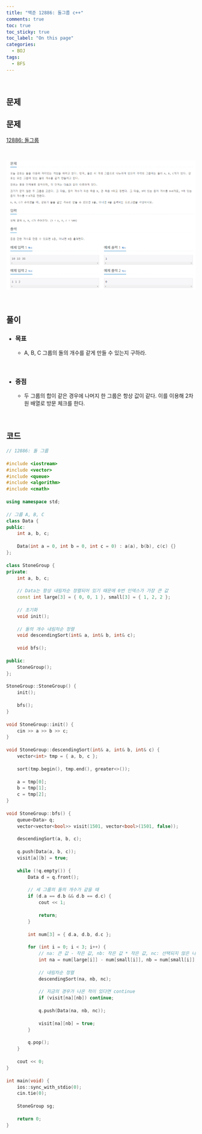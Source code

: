 ```yaml
---
title: "백준 12886: 돌그룹 c++"
comments: true
toc: true
toc_sticky: true
toc_label: "On this page"
categories:
  - BOJ
tags:
  - BFS
---
```


<br>

## **문제**

## 문제
[12886: 돌그룹](https://www.acmicpc.net/problem/12886)

<br>

![](https://github.com/ljh37694/ljh37694.github.io/blob/main/_captures/Baekjoon12886.PNG?raw=true)

<br>

## **풀이**
* ### **목표**
  * A, B, C 그룹의 돌의 개수를 같게 만들 수 있는지 구하라.

<br>

* ### **중점**
  * 두 그룹의 합이 같은 경우에 나머지 한 그룹은 항상 값이 같다. 이를 이용해 2차원 배열로 방문 체크를 한다.

<br>

## **코드**
``` c++
// 12886: 돌 그룹

#include <iostream>
#include <vector>
#include <queue>
#include <algorithm>
#include <cmath>

using namespace std;

// 그룹 A, B, C
class Data {
public:
	int a, b, c;

	Data(int a = 0, int b = 0, int c = 0) : a(a), b(b), c(c) {}
};

class StoneGroup {
private:
	int a, b, c;

    // Data는 항상 내림차순 정렬되어 있기 때문에 0번 인덱스가 가장 큰 값
	const int large[3] = { 0, 0, 1 }, small[3] = { 1, 2, 2 };

    // 초기화
	void init();

    // 돌의 개수 내림차순 정렬
	void descendingSort(int& a, int& b, int& c);

	void bfs();

public:
	StoneGroup();
};

StoneGroup::StoneGroup() {
	init();

	bfs();
}

void StoneGroup::init() {
	cin >> a >> b >> c;
}

void StoneGroup::descendingSort(int& a, int& b, int& c) {
	vector<int> tmp = { a, b, c };

	sort(tmp.begin(), tmp.end(), greater<>());

	a = tmp[0];
	b = tmp[1];
	c = tmp[2];
}

void StoneGroup::bfs() {
	queue<Data> q;
	vector<vector<bool>> visit(1501, vector<bool>(1501, false));

	descendingSort(a, b, c);

	q.push(Data(a, b, c));
	visit[a][b] = true;

	while (!q.empty()) {
		Data d = q.front();

        // 세 그룹의 돌의 개수가 같을 때
		if (d.a == d.b && d.b == d.c) {
			cout << 1;

			return;
		}

		int num[3] = { d.a, d.b, d.c };

		for (int i = 0; i < 3; i++) {
            // na: 큰 값 - 작은 값, nb: 작은 값 * 작은 값, nc: 선택되지 않은 나머지 값
			int na = num[large[i]] - num[small[i]], nb = num[small[i]] * 2, nc = num[abs(large[i] + small[i] - 3)];

            // 내림차순 정렬
			descendingSort(na, nb, nc);

            // 지금의 경우가 나온 적이 있다면 continue
			if (visit[na][nb]) continue;

			q.push(Data(na, nb, nc));

			visit[na][nb] = true;
		}

		q.pop();
	}

	cout << 0;
}

int main(void) {
	ios::sync_with_stdio(0);
	cin.tie(0);

	StoneGroup sg;

	return 0;
}
```